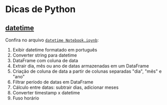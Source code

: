 # Dicas de Python
## [datetime](https://github.com/hudsoncadan/python-tips/blob/master/datetime/DateTime%20Notebook.ipynb)
Confira no arquivo [`datetime Notebook.ipynb`](https://github.com/hudsoncadan/python-tips/blob/master/datetime/DateTime%20Notebook.ipynb):
1. Exibir datetime formatado em português
2. Converter string para datetime
3. DataFrame com coluna de data
4. Extrair dia, mês ou ano de datas armazenadas em um DataFrame
5. Criação de coluna de data a partir de colunas separadas "dia", "mês" e "ano"
6. Filtrar período de datas em DataFrame
7. Cálculo entre datas: subtrair dias, adicionar meses
8. Converter timestamp x datetime
9. Fuso horário